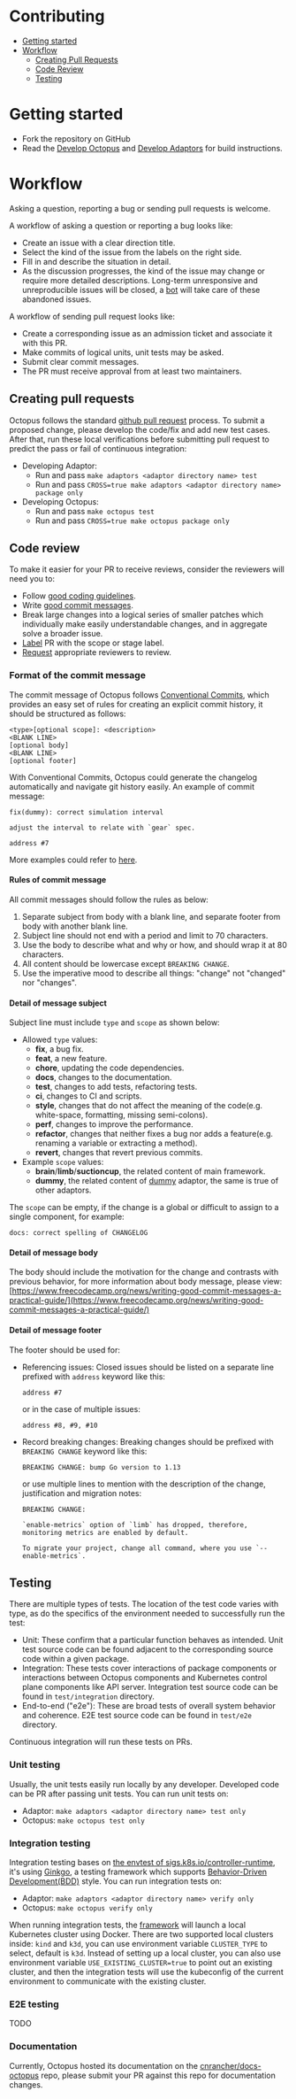 # Contributing

<!-- toc -->
-   [Getting started](#getting-started)
-   [Workflow](#workflow)
    -   [Creating Pull Requests](#creating-pull-requests)
    -   [Code Review](#code-review)
    -   [Testing](#testing)
<!-- /toc -->

# Getting started

- Fork the repository on GitHub
- Read the [Develop Octopus](./docs/octopus/develop.md) and [Develop Adaptors](./docs/adaptors/develop.md) for build instructions.

# Workflow

Asking a question, reporting a bug or sending pull requests is welcome. 

A workflow of asking a question or reporting a bug looks like:

- Create an issue with a clear direction title.
- Select the kind of the issue from the labels on the right side.
- Fill in and describe the situation in detail.
- As the discussion progresses, the kind of the issue may change or require more detailed descriptions. Long-term unresponsive and unreproducible issues will be closed, a [bot](https://github.com/probot/stale) will take care of these abandoned issues.

A workflow of sending pull request looks like:

- Create a corresponding issue as an admission ticket and associate it with this PR.
- Make commits of logical units, unit tests may be asked.
- Submit clear commit messages.
- The PR must receive approval from at least two maintainers.

## Creating pull requests

Octopus follows the standard [github pull request](https://help.github.com/articles/about-pull-requests/) process. To submit a proposed change, please develop the code/fix and add new test cases. After that, run these local verifications before submitting pull request to predict the pass or fail of continuous integration:

- Developing Adaptor:
    + Run and pass `make adaptors <adaptor directory name> test`
    + Run and pass `CROSS=true make adaptors <adaptor directory name> package only`
- Developing Octopus:
    + Run and pass `make octopus test`
    + Run and pass `CROSS=true make octopus package only`

## Code review

To make it easier for your PR to receive reviews, consider the reviewers will need you to:

- Follow [good coding guidelines](https://github.com/golang/go/wiki/CodeReviewComments).
- Write [good commit messages](https://chris.beams.io/posts/git-commit/).
- Break large changes into a logical series of smaller patches which individually make easily understandable changes, and in aggregate solve a broader issue.
- [Label](https://help.github.com/en/github/managing-your-work-on-github/applying-labels-to-issues-and-pull-requests) PR with the scope or stage label.
- [Request](https://help.github.com/en/github/collaborating-with-issues-and-pull-requests/requesting-a-pull-request-review) appropriate reviewers to review.

### Format of the commit message

The commit message of Octopus follows [Conventional Commits](https://www.conventionalcommits.org/), which provides an easy set of rules for creating an explicit commit history, it should be structured as follows:

```text
<type>[optional scope]: <description>
<BLANK LINE>
[optional body]
<BLANK LINE>
[optional footer]
```

With Conventional Commits, Octopus could generate the changelog automatically and navigate git history easily. An example of commit message:

```text
fix(dummy): correct simulation interval

adjust the interval to relate with `gear` spec.

address #7
```
More examples could refer to [here](https://www.conventionalcommits.org/en/v1.0.0-beta.4/#examples). 

#### Rules of commit message

All commit messages should follow the rules as below:

1. Separate subject from body with a blank line, and separate footer from body with another blank line.
1. Subject line should not end with a period and limit to 70 characters.
1. Use the body to describe what and why or how, and should wrap it at 80 characters.
1. All content should be lowercase except `BREAKING CHANGE`.
1. Use the imperative mood to describe all things: "change" not "changed" nor "changes".

#### Detail of message subject

Subject line must include `type` and `scope` as shown below:

- Allowed `type` values:
    + **fix**, a bug fix.
    + **feat**, a new feature.
    + **chore**, updating the code dependencies.
    + **docs**, changes to the documentation.
    + **test**, changes to add tests, refactoring tests.
    + **ci**, changes to CI and scripts.
    + **style**, changes that do not affect the meaning of the code(e.g. white-space, formatting, missing semi-colons).
    + **perf**, changes to improve the performance.
    + **refactor**, changes that neither fixes a bug nor adds a feature(e.g. renaming a variable or extracting a method).
    + **revert**, changes that revert previous commits.
- Example `scope` values:
    + **brain**/**limb**/**suctioncup**, the related content of main framework.
    + **dummy**, the related content of [dummy](./adaptors/dummy) adaptor, the same is true of other adaptors.

The `scope` can be empty, if the change is a global or difficult to assign to a single component, for example:

```text
docs: correct spelling of CHANGELOG
```

#### Detail of message body

The body should include the motivation for the change and contrasts with previous behavior, for more information about body message, please view: [https://www.freecodecamp.org/news/writing-good-commit-messages-a-practical-guide/](https://www.freecodecamp.org/news/writing-good-commit-messages-a-practical-guide/)

#### Detail of message footer

The footer should be used for:

- Referencing issues:
    Closed issues should be listed on a separate line prefixed with `address` keyword like this:
  
    ```text
    address #7
    ``` 
    
    or in the case of multiple issues:
    
    ```text
    address #8, #9, #10
    ```
- Record breaking changes:
    Breaking changes should be prefixed with `BREAKING CHANGE` keyword like this:
    
    ```text
    BREAKING CHANGE: bump Go version to 1.13
    ```
  
    or use multiple lines to mention with the description of the change, justification and migration notes:
    
    ```text
    BREAKING CHANGE:
    
    `enable-metrics` option of `limb` has dropped, therefore, monitoring metrics are enabled by default.
    
    To migrate your project, change all command, where you use `--enable-metrics`.
    ```

## Testing

There are multiple types of tests. The location of the test code varies with type, as do the specifics of the environment needed to successfully run the test:

- Unit: These confirm that a particular function behaves as intended. Unit test source code can be found adjacent to the corresponding source code within a given package.
- Integration: These tests cover interactions of package components or interactions between Octopus components and Kubernetes control plane components like API server. Integration test source code can be found in `test/integration` directory.
- End-to-end ("e2e"): These are broad tests of overall system behavior and coherence. E2E test source code can be found in `test/e2e` directory.

Continuous integration will run these tests on PRs.

### Unit testing

Usually, the unit tests easily run locally by any developer. Developed code can be PR after passing unit tests. You can run unit tests on:

- Adaptor: `make adaptors <adaptor directory name> test only`
- Octopus: `make octopus test only`

### Integration testing

Integration testing bases on [the envtest of sigs.k8s.io/controller-runtime](https://book.kubebuilder.io/reference/testing/envtest.html), it's using [Ginkgo](http://onsi.github.io/ginkgo/), a testing framework which supports [Behavior-Driven Development(BDD)](https://en.wikipedia.org/wiki/Behavior-driven_development) style. You can run integration tests on:

- Adaptor: `make adaptors <adaptor directory name> verify only`
- Octopus: `make octopus verify only`

When running integration tests, the [framework](./test/framework) will launch a local Kubernetes cluster using Docker. There are two supported local clusters inside: `kind` and `k3d`, you can use environment variable `CLUSTER_TYPE` to select, default is `k3d`. Instead of setting up a local cluster, you can also use environment variable `USE_EXISTING_CLUSTER=true` to point out an existing cluster, and then the integration tests will use the kubeconfig of the current environment to communicate with the existing cluster.

### E2E testing

TODO

### Documentation

Currently, Octopus hosted its documentation on the [cnrancher/docs-octopus](https://github.com/cnrancher/docs-octopus) repo, please submit your PR against this repo for documentation changes.
